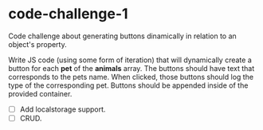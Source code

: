 # code-challenge-1
Code challenge about generating buttons dinamically in relation to an object's property.


 Write JS code (using some form of iteration) that will dynamically
 create a button for each **pet** of the **animals** array. The buttons should
 have text that corresponds to the pets name. When clicked, those buttons
 should log the type of the corresponding pet. Buttons should be appended
 inside of the provided container.

 - [  ] Add localstorage support.
 - [  ] CRUD.
